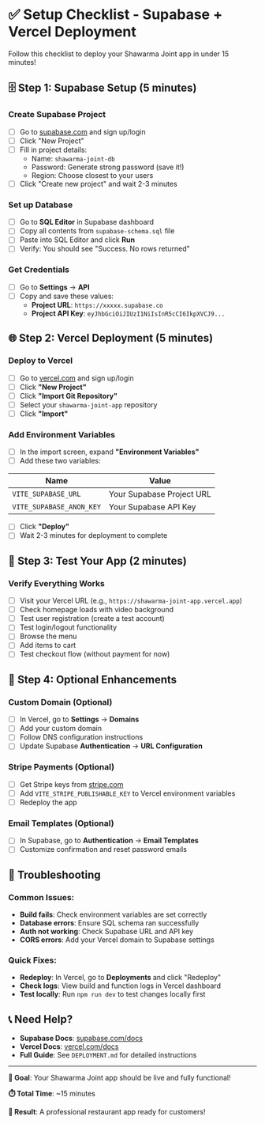 # ✅ Setup Checklist - Supabase + Vercel Deployment

Follow this checklist to deploy your Shawarma Joint app in under 15 minutes!

## 🗄️ Step 1: Supabase Setup (5 minutes)

### Create Supabase Project
- [ ] Go to [supabase.com](https://supabase.com) and sign up/login
- [ ] Click "New Project"
- [ ] Fill in project details:
  - Name: `shawarma-joint-db`
  - Password: Generate strong password (save it!)
  - Region: Choose closest to your users
- [ ] Click "Create new project" and wait 2-3 minutes

### Set up Database
- [ ] Go to **SQL Editor** in Supabase dashboard
- [ ] Copy all contents from `supabase-schema.sql` file
- [ ] Paste into SQL Editor and click **Run**
- [ ] Verify: You should see "Success. No rows returned"

### Get Credentials
- [ ] Go to **Settings** → **API**
- [ ] Copy and save these values:
  - **Project URL**: `https://xxxxx.supabase.co`
  - **Project API Key**: `eyJhbGciOiJIUzI1NiIsInR5cCI6IkpXVCJ9...`

## 🌐 Step 2: Vercel Deployment (5 minutes)

### Deploy to Vercel
- [ ] Go to [vercel.com](https://vercel.com) and sign up/login
- [ ] Click **"New Project"**
- [ ] Click **"Import Git Repository"**
- [ ] Select your `shawarma-joint-app` repository
- [ ] Click **"Import"**

### Add Environment Variables
- [ ] In the import screen, expand **"Environment Variables"**
- [ ] Add these two variables:

| Name | Value |
|------|-------|
| `VITE_SUPABASE_URL` | Your Supabase Project URL |
| `VITE_SUPABASE_ANON_KEY` | Your Supabase API Key |

- [ ] Click **"Deploy"**
- [ ] Wait 2-3 minutes for deployment to complete

## 🎉 Step 3: Test Your App (2 minutes)

### Verify Everything Works
- [ ] Visit your Vercel URL (e.g., `https://shawarma-joint-app.vercel.app`)
- [ ] Check homepage loads with video background
- [ ] Test user registration (create a test account)
- [ ] Test login/logout functionality
- [ ] Browse the menu
- [ ] Add items to cart
- [ ] Test checkout flow (without payment for now)

## 🔧 Step 4: Optional Enhancements

### Custom Domain (Optional)
- [ ] In Vercel, go to **Settings** → **Domains**
- [ ] Add your custom domain
- [ ] Follow DNS configuration instructions
- [ ] Update Supabase **Authentication** → **URL Configuration**

### Stripe Payments (Optional)
- [ ] Get Stripe keys from [stripe.com](https://stripe.com)
- [ ] Add `VITE_STRIPE_PUBLISHABLE_KEY` to Vercel environment variables
- [ ] Redeploy the app

### Email Templates (Optional)
- [ ] In Supabase, go to **Authentication** → **Email Templates**
- [ ] Customize confirmation and reset password emails

## 🚨 Troubleshooting

### Common Issues:
- **Build fails**: Check environment variables are set correctly
- **Database errors**: Ensure SQL schema ran successfully
- **Auth not working**: Check Supabase URL and API key
- **CORS errors**: Add your Vercel domain to Supabase settings

### Quick Fixes:
- **Redeploy**: In Vercel, go to **Deployments** and click "Redeploy"
- **Check logs**: View build and function logs in Vercel dashboard
- **Test locally**: Run `npm run dev` to test changes locally first

## 📞 Need Help?

- **Supabase Docs**: [supabase.com/docs](https://supabase.com/docs)
- **Vercel Docs**: [vercel.com/docs](https://vercel.com/docs)
- **Full Guide**: See `DEPLOYMENT.md` for detailed instructions

---

**🎯 Goal**: Your Shawarma Joint app should be live and fully functional!

**⏱️ Total Time**: ~15 minutes

**🚀 Result**: A professional restaurant app ready for customers! 